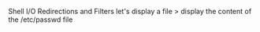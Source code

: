 Shell I/O Redirections and Filters
let's display a file > display the content of the /etc/passwd file
